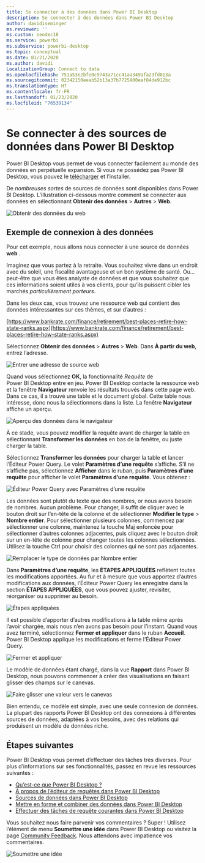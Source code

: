 ```yaml
---
title: Se connecter à des données dans Power BI Desktop
description: Se connecter à des données dans Power BI Desktop
author: davidiseminger
ms.reviewer: ''
ms.custom: seodec18
ms.service: powerbi
ms.subservice: powerbi-desktop
ms.topic: conceptual
ms.date: 01/21/2020
ms.author: davidi
LocalizationGroup: Connect to data
ms.openlocfilehash: 751a53e2bfe0c9743a71cc41aa349afa23fd013a
ms.sourcegitcommit: 02342150eeab52b13a37b7725900eaf84de912bc
ms.translationtype: HT
ms.contentlocale: fr-FR
ms.lasthandoff: 01/23/2020
ms.locfileid: "76539134"
---
```

# <a name="connect-to-data-sources-in-power-bi-desktop"></a>Se connecter à des sources de données dans Power BI Desktop

Power BI Desktop vous permet de vous connecter facilement au monde des données en perpétuelle expansion. Si vous ne possédez pas Power BI Desktop, vous pouvez le [télécharger](https://go.microsoft.com/fwlink/?LinkID=521662) et l’installer.

De *nombreuses sortes* de sources de données sont disponibles dans Power BI Desktop. L’illustration ci-dessous montre comment se connecter aux données en sélectionnant **Obtenir des données** > **Autres** > **Web**.

![Obtenir des données du web](media/desktop-connect-to-data/get-data-from-the-web.png)

## <a name="example-of-connecting-to-data"></a>Exemple de connexion à des données

Pour cet exemple, nous allons nous connecter à une source de données **web** .

Imaginez que vous partez à la retraite. Vous souhaitez vivre dans un endroit avec du soleil, une fiscalité avantageuse et un bon système de santé. Ou... peut-être que vous êtes analyste de données et que vous souhaitez que ces informations soient utiles à vos clients, pour qu’ils puissent cibler les marchés *particulièrement porteurs*.

Dans les deux cas, vous trouvez une ressource web qui contient des données intéressantes sur ces thèmes, et sur d’autres :

[https://www.bankrate.com/finance/retirement/best-places-retire-how-state-ranks.aspx](https://www.bankrate.com/finance/retirement/best-places-retire-how-state-ranks.aspx)

Sélectionnez **Obtenir des données** > **Autres** > **Web**. Dans **À partir du web**, entrez l’adresse.

![Entrer une adresse de source web](media/desktop-connect-to-data/connecttodata_3.png)

Quand vous sélectionnez **OK**, la fonctionnalité *Requête* de Power BI Desktop entre en jeu. Power BI Desktop contacte la ressource web et la fenêtre **Navigateur** renvoie les résultats trouvés dans cette page web. Dans ce cas, il a trouvé une table et le document global. Cette table nous intéresse, donc nous la sélectionnons dans la liste. La fenêtre **Navigateur** affiche un aperçu.

![Aperçu des données dans le navigateur](media/desktop-connect-to-data/datasources_fromnavigatordialog.png)

À ce stade, vous pouvez modifier la requête avant de charger la table en sélectionnant **Transformer les données** en bas de la fenêtre, ou juste charger la table.

Sélectionnez **Transformer les données** pour charger la table et lancer l’Éditeur Power Query. Le volet **Paramètres d’une requête** s’affiche. S’il ne s’affiche pas, sélectionnez **Afficher** dans le ruban, puis **Paramètres d’une requête** pour afficher le volet **Paramètres d’une requête**. Vous obtenez :

![Éditeur Power Query avec Paramètres d’une requête](media/desktop-connect-to-data/designer_gsg_editquery.png)

Les données sont plutôt du texte que des nombres, or nous avons besoin de nombres. Aucun problème. Pour changer, il suffit de cliquer avec le bouton droit sur l’en-tête de la colonne et de sélectionner **Modifier le type** > **Nombre entier**. Pour sélectionner plusieurs colonnes, commencez par sélectionner une colonne, maintenez la touche Maj enfoncée pour sélectionner d’autres colonnes adjacentes, puis cliquez avec le bouton droit sur un en-tête de colonne pour changer toutes les colonnes sélectionnées. Utilisez la touche Ctrl pour choisir des colonnes qui ne sont pas adjacentes.

![Remplacer le type de données par Nombre entier](media/desktop-connect-to-data/designer_gsg_changedatatype.png)

Dans **Paramètres d’une requête**, les **ÉTAPES APPLIQUÉES** reflètent toutes les modifications apportées. Au fur et à mesure que vous apportez d’autres modifications aux données, l’Éditeur Power Query les enregistre dans la section **ÉTAPES APPLIQUÉES**, que vous pouvez ajuster, revisiter, réorganiser ou supprimer au besoin.

![Étapes appliquées](media/desktop-connect-to-data/designer_gsg_appliedsteps_changedtype.png)

Il est possible d’apporter d’autres modifications à la table même après l’avoir chargée, mais nous n’en avons pas besoin pour l’instant. Quand vous avez terminé, sélectionnez **Fermer et appliquer** dans le ruban **Accueil**. Power BI Desktop applique les modifications et ferme l’Éditeur Power Query.

![Fermer et appliquer](media/desktop-connect-to-data/connecttodata_closenload.png)

Le modèle de données étant chargé, dans la vue **Rapport** dans Power BI Desktop, nous pouvons commencer à créer des visualisations en faisant glisser des champs sur le canevas.

![Faire glisser une valeur vers le canevas](media/desktop-connect-to-data/connecttodata_dragontoreportview.png)

Bien entendu, ce modèle est simple, avec une seule connexion de données. La plupart des rapports Power BI Desktop ont des connexions à différentes sources de données, adaptées à vos besoins, avec des relations qui produisent un modèle de données riche.

## <a name="next-steps"></a>Étapes suivantes
Power BI Desktop vous permet d’effectuer des tâches très diverses. Pour plus d’informations sur ses fonctionnalités, passez en revue les ressources suivantes :

* [Qu’est-ce que Power BI Desktop ?](desktop-what-is-desktop.md)
* [À propos de l’éditeur de requêtes dans Power BI Desktop](desktop-query-overview.md)
* [Sources de données dans Power BI Desktop](desktop-data-sources.md)
* [Mettre en forme et combiner des données dans Power BI Desktop](desktop-shape-and-combine-data.md)
* [Effectuer des tâches de requête courantes dans Power BI Desktop](desktop-common-query-tasks.md)   

Vous souhaitez nous faire parvenir vos commentaires ? Super ! Utilisez l’élément de menu **Soumettre une idée** dans Power BI Desktop ou visitez la page [Community Feedback](https://community.powerbi.com/t5/Community-Feedback/bd-p/community-feedback). Nous attendons avec impatience vos commentaires.

![Soumettre une idée](media/desktop-connect-to-data/sendfeedback.png)

